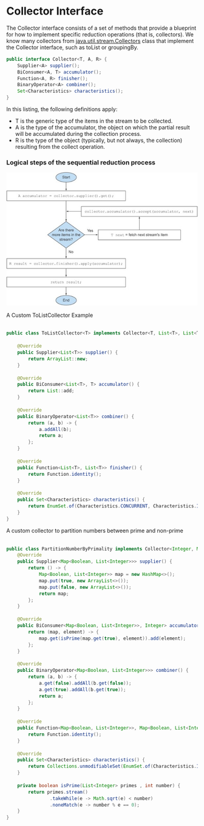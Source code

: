 # Collector Interface

The Collector interface consists of a set of methods that provide a blueprint for how to implement specific reduction operations (that is, collectors). We know many collectors from [java.util.stream.Collectors](https://docs.oracle.com/en/java/javase/21/docs/api/java.base/java/util/stream/Collectors.html) class that implement the Collector interface, such as toList or groupingBy.

```java
public interface Collector<T, A, R> {
    Supplier<A> supplier();
    BiConsumer<A, T> accumulator();
    Function<A, R> finisher();
    BinaryOperator<A> combiner();
    Set<Characteristics> characteristics();
}
```

In this listing, the following definitions apply:

- T is the generic type of the items in the stream to be collected.
- A is the type of the accumulator, the object on which the partial result will be accumulated during the collection process.
- R is the type of the object (typically, but not always, the collection) resulting from the collect operation.

### Logical steps of the sequential reduction process

![image info](./images/collect-flow-chart.jpg)


A Custom ToListCollector Example
```java

public class ToListCollector<T> implements Collector<T, List<T>, List<T>> {

    @Override
    public Supplier<List<T>> supplier() {
        return ArrayList::new;
    }

    @Override
    public BiConsumer<List<T>, T> accumulator() {
        return List::add;
    }

    @Override
    public BinaryOperator<List<T>> combiner() {
        return (a, b) -> {
            a.addAll(b);
            return a;
        };
    }

    @Override
    public Function<List<T>, List<T>> finisher() {
        return Function.identity();
    }

    @Override
    public Set<Characteristics> characteristics() {
        return EnumSet.of(Characteristics.CONCURRENT, Characteristics.IDENTITY_FINISH);
    }
}

```


A custom collector to partition numbers between prime and non-prime
```java

public class PartitionNumberByPrimality implements Collector<Integer, Map<Boolean, List<Integer>>, Map<Boolean, List<Integer>>> {
    @Override
    public Supplier<Map<Boolean, List<Integer>>> supplier() {
        return () -> {
            Map<Boolean, List<Integer>> map = new HashMap<>();
            map.put(true, new ArrayList<>());
            map.put(false, new ArrayList<>());
            return map;
        };
    }

    @Override
    public BiConsumer<Map<Boolean, List<Integer>>, Integer> accumulator() {
        return (map, element) -> {
            map.get(isPrime(map.get(true), element)).add(element);
        };
    }

    @Override
    public BinaryOperator<Map<Boolean, List<Integer>>> combiner() {
        return (a, b) -> {
            a.get(false).addAll(b.get(false));
            a.get(true).addAll(b.get(true));
            return a;
        };
    }

    @Override
    public Function<Map<Boolean, List<Integer>>, Map<Boolean, List<Integer>>> finisher() {
        return Function.identity();
    }

    @Override
    public Set<Characteristics> characteristics() {
        return Collections.unmodifiableSet(EnumSet.of(Characteristics.IDENTITY_FINISH));
    }

    private boolean isPrime(List<Integer> primes , int number) {
        return primes.stream()
                .takeWhile(e -> Math.sqrt(e) < number)
                .noneMatch(e -> number % e == 0);
    }
}

```